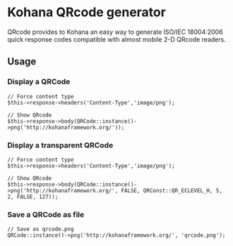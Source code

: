 Kohana QRcode generator
=======================

QRcode provides to Kohana an easy way to generate ISO/IEC 18004:2006 quick response codes compatible with almost mobile 2-D QRcode readers.


Usage
-----

### Display a QRCode

    // Force content type
    $this->response->headers('Content-Type','image/png');

    // Show QRcode         
    $this->response->body(QRCode::instance()->png('http://kohanaframework.org/')); 


### Display a transparent QRCode

    // Force content type
    $this->response->headers('Content-Type','image/png');

    // Show QRcode
    $this->response->body(QRCode::instance()->png('http://kohanaframework.org/', FALSE, QRConst::QR_ECLEVEL_H, 5, 2, FALSE, 127));


### Save a QRCode as file

    // Save as qrcode.png
    QRCode::instance()->png('http://kohanaframework.org/', 'qrcode.png');

